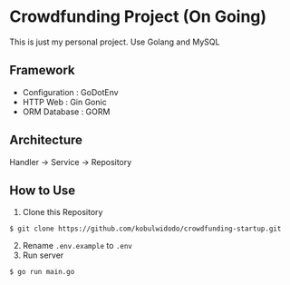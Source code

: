 # Crowdfunding Project (On Going)
This is just my personal project. Use Golang and MySQL
## Framework
- Configuration : GoDotEnv
- HTTP Web : Gin Gonic
- ORM Database : GORM
## Architecture
Handler -> Service -> Repository
## How to Use
1. Clone this Repository
```
$ git clone https://github.com/kobulwidodo/crowdfunding-startup.git
```
2. Rename `.env.example` to `.env`
3. Run server
``` 
$ go run main.go
```
